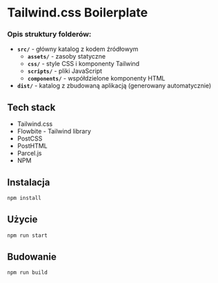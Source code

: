 # Tailwind.css Boilerplate
### Opis struktury folderów:
- **`src/`** - główny katalog z kodem źródłowym
  - **`assets/`** - zasoby statyczne
  - **`css/`** - style CSS i komponenty Tailwind
  - **`scripts/`** - pliki JavaScript
  - **`components/`** - współdzielone komponenty HTML
- **`dist/`** - katalog z zbudowaną aplikacją (generowany automatycznie)

## Tech stack
- Tailwind.css
- Flowbite - Tailwind library
- PostCSS
- PostHTML
- Parcel.js
- NPM

## Instalacja
```bash
npm install
```
## Użycie
```bash
npm run start
```
## Budowanie
```bash
npm run build
```

